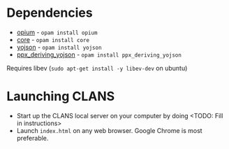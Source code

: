 

# Dependencies

* [opium](https://github.com/rgrinberg/opium) - `opam install opium`
* [core](https://github.com/janestreet/core) - `opam install core`
* [yojson](https://github.com/ocaml-community/yojson) - `opam install yojson`
* [ppx_deriving_yojson](https://github.com/ocaml-ppx/ppx_deriving_yojson) - `opam install ppx_deriving_yojson`

Requires libev (`sudo apt-get install -y libev-dev` on ubuntu)

# Launching CLANS

* Start up the CLANS local server on your computer by doing <TODO: Fill in instructions>
* Launch `index.html` on any web browser. Google Chrome is most preferable.
